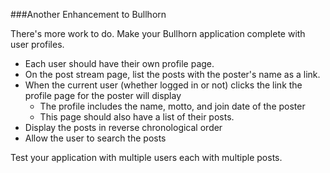 ###Another Enhancement to Bullhorn

There's more work to do. Make your Bullhorn application complete with user profiles. 

* Each user should have their own profile page. 
* On the post stream page, list the posts with the poster's name as a link. 
* When the current user (whether logged in or not) clicks the link the profile page for the poster will display 
  * The profile includes the name, motto, and join date of the poster 
  * This page should also have a list of their posts. 
* Display the posts in reverse chronological order 
* Allow the user to search the posts

Test your application with multiple users each with multiple posts.